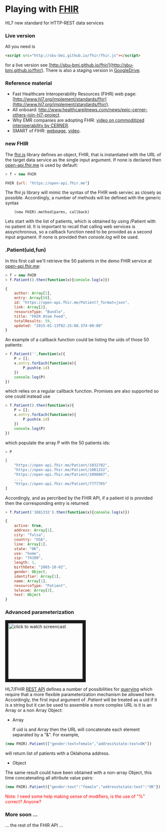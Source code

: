 # Playing with <a href="http://www.hl7.org/implement/standards/fhir/" target=_blank>FHIR</a>
HL7 new standard for HTTP-REST data services

### Live version

All you need is 

````html
<script src="http://sbu-bmi.github.io/fhir/fhir.js"></script>
````
for a live version see [http://sbu-bmi.github.io/fhir/](http://sbu-bmi.github.io/fhir/). There is also a staging version in [GoogleDrive](https://0857f9879749e82d493945f8a805968a7c031889-www.googledrive.com/host/0BwwZEXS3GesiTjlHSmlOcEJaeDA/fhir/).

### Reference material
* Fast Healthcare Interoperability Resources (FIHR) web page: [http://www.hl7.org/implement/standards/fhir](http://www.hl7.org/implement/standards/fhir/).
* All onboard: http://www.healthcareitnews.com/news/epic-cerner-others-join-hl7-project.
* Why EMR companies are adopting FHIR: [video on commoditized interoperability by CERNER](https://www.youtube.com/watch?v=BbBZbo2fMus).
* SMART of FIHR: [webpage](http://smartplatforms.org/smart-on-fhir/), [video](http://player.vimeo.com/video/87132298).

### new FHIR
The [fhir.js](https://github.com/SBU-BMI/fhir/blob/gh-pages/fhir.js) library defines an object, FHIR, that is instantiated with the URL of the target data service as the single input argument. If none is declared then [open-api.fhir.me](https://open-api.fhir.me) is used by default:

````javascript
> f = new FHIR

FHIR {url: "https://open-api.fhir.me"}
````

The fhir.js library will mimic the syntax of the FHIR web serviec as closely as possible. Accordingly, a number of methods will be defined with the generic syntax 

		(new FHIR).method(parms, callback)

Lets start with the list of patients, which is obtained by using  /Patient with no patient id. It is important to recall that calling web services is assynchronous, so a callback function need to be provided as a second input argument. If none is provided then <i>console.log</i> will be used.

### .Patient(uid,fun)

In this first call we'll retrieve the 50 patients in the demo FHIR service at [open-api.fhir.me](https://open-api.fhir.me):

````javascript
> f = new FHIR
> f.Patient().then(function(x){console.log(x)})

{
	author: Array[1],
	entry: Array[50],
	id: "https://open-api.fhir.me/Patient?_format=json",
	link: Array[2],
	resourceType: "Bundle",
	title: "FHIR Atom Feed",
	totalResults: 59,
	updated: "2015-01-13T02:25:08.374-00:00"
}
````

An example of a callback function could be listing the uids of those 50 patients:

````javascript
> f.Patient('',function(x){
	P = []; 
	x.entry.forEach(function(e){
		P.push(e.id)
	})
	console.log(P)
})
````

which relies on a regular callback function. Promises are also supported so one could instead use 

````javascript
> f.Patient().then(function(x){
	P = []; 
	x.entry.forEach(function(e){
		P.push(e.id)
	})
	console.log(P)
})
````


which populate the array P with the 50 patients ids:

````javascript
> P

[
	"https://open-api.fhir.me/Patient/1032702",
	"https://open-api.fhir.me/Patient/1081332",
	"https://open-api.fhir.me/Patient/1098667",
	...,
	"https://open-api.fhir.me/Patient/7777705"
]
````

Accordingly, and as percribed by the FHIR API, if a patient id is provided then the corresponding entry is returned:


````javascript
> f.Patient('1081332').then(function(x){console.log(x)})

{
	active: true,
	address: Array[1],
	city: "Tulsa",
	country: "USA",
	line: Array[1],
	state: "OK",
	use: "home",
	zip: "74108",
	length: 1,
	birthDate: "2003-10-02",
	gender: Object,
	identifier: Array[1],
	name: Array[1],
	resourceType: "Patient",
	telecom: Array[3],
	text: Object
}
````

### Advanced parameterization

<a href="http://www.youtube.com/watch?feature=player_embedded&v=5Z5UtnxM1rk
" target="_blank"><img src="http://img.youtube.com/vi/5Z5UtnxM1rk/0.jpg" 
alt="click to watch screencast" width="240" height="180" border="10" /></a>


HL7/FHIR [REST API](http://hl7.org/implement/standards/fhir/http.html#summary) defines a number of possibilities for [querying](http://hl7.org/implement/standards/fhir/search.html) which require that a more flexible parameterization mechanism be allowed here. Accordingly, the first input argument of <i>.Patient</i> will be treated as a uid if it is a string but it can be used to assemble a more complex URL is it is an Array or a non Array Object:

* Array

	If uid is and Array then the URL will concatenate each element separated by a "&". For example,
	
````javascript
(new FHIR).Patient(["gender:text=female","address%state:text=OK"])
````

will return list of patients with a Oklahoma address.

* Object

The same result could have been obtained with a non-array Object, this time concatenating all attribute value pairs:

````javascript
(new FHIR).Patient({"gender:text":"female","address%state:text":"OK"}).then(function(x){console.log(x)})
````

<span style="color:red">Note: I need some help making sense of modifiers, is the use of "%" correct? Anyone?</span>

### More soon ...

... the rest of the FHIR API ...